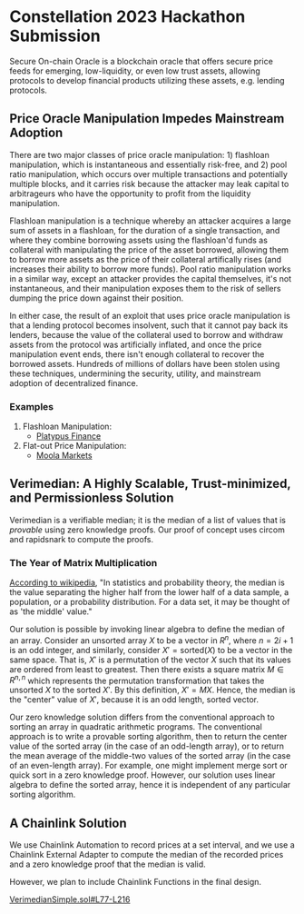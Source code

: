 # Constellation 2023 Hackathon Submission
Secure On-chain Oracle is a blockchain oracle that offers secure price feeds for emerging, low-liquidity, or even low trust assets, allowing protocols to develop financial products utilizing these assets, e.g. lending protocols.

## Price Oracle Manipulation Impedes Mainstream Adoption
There are two major classes of price oracle manipulation: 1) flashloan manipulation, which is instantaneous and essentially risk-free, and 2) pool ratio manipulation, which occurs over multiple transactions and potentially multiple blocks, and it carries risk because the attacker may leak capital to arbitrageurs who have the opportunity to profit from the liquidity manipulation.

Flashloan manipulation is a technique whereby an attacker acquires a large sum of assets in a flashloan, for the duration of a single transaction, and where they combine borrowing assets using the flashloan'd funds as collateral with manipulating the price of the asset borrowed, allowing them to borrow more assets as the price of their collateral artifically rises (and increases their ability to borrow more funds). Pool ratio manipulation works in a similar way, except an attacker provides the capital themselves, it's not instantaneous, and their manipulation exposes them to the risk of sellers dumping the price down against their position.

In either case, the result of an exploit that uses price oracle manipulation is that a lending protocol becomes insolvent, such that it cannot pay back its lenders, because the value of the collateral used to borrow and withdraw assets from the protocol was artificially inflated, and once the price manipulation event ends, there isn't enough collateral to recover the borrowed assets. Hundreds of millions of dollars have been stolen using these techniques, undermining the security, utility, and mainstream adoption of decentralized finance.

### Examples
1. Flashloan Manipulation:
    - [Platypus Finance](https://rekt.news/platypus-rekt2/)
2. Flat-out Price Manipulation:
    - [Moola Markets](https://rekt.news/moola-markets-rekt/)


## Verimedian: A Highly Scalable, Trust-minimized, and Permissionless Solution
Verimedian is a verifiable median; it is the median of a list of values that is *provable* using zero knowledge proofs. Our proof of concept uses circom and rapidsnark to compute the proofs.

### The Year of Matrix Multiplication
[According to wikipedia](https://en.wikipedia.org/wiki/Median), "In statistics and probability theory, the median is the value separating the higher half from the lower half of a data sample, a population, or a probability distribution. For a data set, it may be thought of as 'the middle' value."

Our solution is possible by invoking linear algebra to define the median of an array. Consider an unsorted array $X$ to be a vector in $R^n$, where $n = 2i +1$ is an odd integer, and similarly, consider $X' = \text{sorted}(X)$ to be a vector in the same space. That is, $X'$ is a permutation of the vector $X$ such that its values are ordered from least to greatest. Then there exists a square matrix $M \in R^{n,n}$ which represents the permutation transformation that takes the unsorted $X$ to the sorted $X'$. By this definition, $X' = MX$. Hence, the median is the "center" value of $X'$, because it is an odd length, sorted vector.

Our zero knowledge solution differs from the conventional approach to sorting an array in quadratic arithmetic programs. The conventional approach is to write a provable sorting algorithm, then to return the center value of the sorted array (in the case of an odd-length array), or to return the mean average of the middle-two values of the sorted array (in the case of an even-length array). For example, one might implement merge sort or quick sort in a zero knowledge proof. However, our solution uses linear algebra to define the sorted array, hence it is independent of any particular sorting algorithm.

## A Chainlink Solution
We use Chainlink Automation to record prices at a set interval, and we use a Chainlink External Adapter to compute the median of the recorded prices and a zero knowledge proof that the median is valid.

However, we plan to include Chainlink Functions in the final design.

[VerimedianSimple.sol#L77-L216](https://github.com/codename-mainstream-adoption/constellation/blob/main/smart_contracts/src/VerimedianSimple.sol#L77-L216)